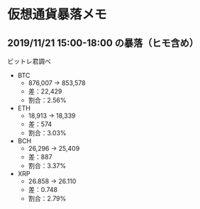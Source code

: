 # 仮想通貨暴落メモ

## 2019/11/21 15:00-18:00 の暴落（ヒモ含め）

ビットレ君調べ

- BTC
  - 876,007 -> 853,578
  - 差：22,429
  - 割合：2.56%
- ETH
  - 18,913 -> 18,339
  - 差：574
  - 割合：3.03%
- BCH
  - 26,296 -> 25,409
  - 差：887
  - 割合：3.37%
- XRP
  - 26.858 -> 26.110
  - 差：0.748
  - 割合：2.79%